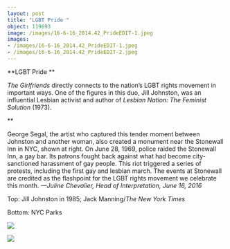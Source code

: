 ```yaml
---
layout: post
title: "LGBT Pride "
object: 119693
image: /images/16-6-16_2014.42_PrideEDIT-1.jpeg
images:
- /images/16-6-16_2014.42_PrideEDIT-1.jpeg
- /images/16-6-16_2014.42_PrideEDIT-2.jpeg
---
```

**LGBT Pride **

*The Girlfriends* directly connects to the nation’s LGBT rights movement in important ways. One of the figures in this duo, Jill Johnston, was an influential Lesbian activist and author of *Lesbian Nation: The Feminist Solution* (1973). 

**

George Segal, the artist who captured this tender moment between Johnston and another woman, also created a monument near the Stonewall Inn in NYC, shown at right. On June 28, 1969, police raided the Stonewall Inn, a gay bar. Its patrons fought back against what had become city-sanctioned harassment of gay people. This riot triggered a series of protests, including the first gay and lesbian march. The events at Stonewall are credited as the flashpoint for the LGBT rights movement we celebrate this month.
 *—Juline Chevalier, Head of Interpretation, June 16, 2016*

Top: Jill Johnston in 1985; Jack Manning/*The New York Times*

Bottom: NYC Parks



![]({{siteurl.base}}/images/16-6-16_2014.42_PrideEDIT-1.jpeg)

![]({{siteurl.base}}/images/16-6-16_2014.42_PrideEDIT-2.jpeg)
